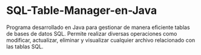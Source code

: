 # SQL-Table-Manager-en-Java
Programa desarrollado en Java para gestionar de manera eficiente tablas de bases de datos SQL. Permite realizar diversas operaciones como modificar, actualizar, eliminar y visualizar cualquier archivo relacionado con las tablas SQL.
